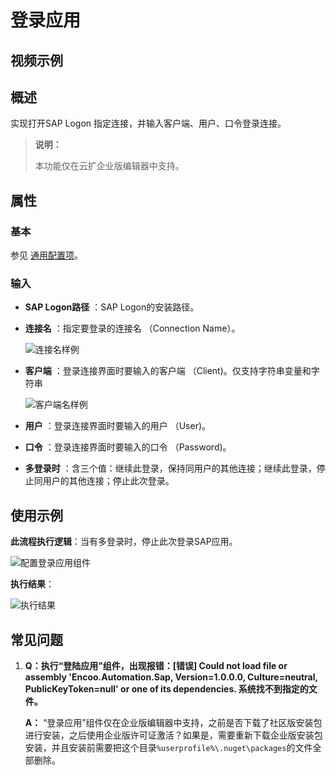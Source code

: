 # 登录应用

## 视频示例

## 概述

实现打开SAP Logon 指定连接，并输入客户端、用户、口令登录连接。

> **说明：**
>
> 本功能仅在云扩企业版编辑器中支持。

## 属性

### 基本

参见 [通用配置项](../../Appendix/CommonConfigurationItems.md)。

### 输入

- **SAP Logon路径** ：SAP Logon的安装路径。
- **连接名** ：指定要登录的连接名 （Connection Name）。
  
  ![连接名样例](https://docimages.blob.core.chinacloudapi.cn/images/Activities/connectionname20210325.png)

- **客户端** ：登录连接界面时要输入的客户端 （Client)。仅支持字符串变量和字符串

  ![客户端名样例](https://docimages.blob.core.chinacloudapi.cn/images/Activities/client20210325.png)

- **用户** ：登录连接界面时要输入的用户 （User)。
- **口令** ：登录连接界面时要输入的口令 （Password)。
- **多登录时** ：含三个值：继续此登录，保持同用户的其他连接；继续此登录，停止同用户的其他连接；停止此次登录。

## 使用示例

**此流程执行逻辑**：当有多登录时，停止此次登录SAP应用。

![配置登录应用组件](https://docimages.blob.core.chinacloudapi.cn/images/Activities/SAPlogin-1.png)

**执行结果**：

![执行结果](https://docimages.blob.core.chinacloudapi.cn/images/Activities/SAPlogin-2.png)

## 常见问题

1. **Q：执行“登陆应用”组件，出现报错：[错误] Could not load file or assembly 'Encoo.Automation.Sap, Version=1.0.0.0, Culture=neutral, PublicKeyToken=null' or one of its dependencies. 系统找不到指定的文件。**

    **A：** “登录应用”组件仅在企业版编辑器中支持，之前是否下载了社区版安装包进行安装，之后使用企业版许可证激活？如果是，需要重新下载企业版安装包安装，并且安装前需要把这个目录`%userprofile%\.nuget\packages`的文件全部删除。
